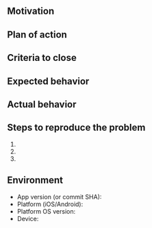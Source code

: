 <!--- Planning a new feature or change? Please fill out this template: -->

<!--- Make sure the title above succinctly describes the issue, and then -->
<!--- please fill out the template below that matches your purpose, and delete the rest. -->

<!-- This is largely modeled after the idea of [Quests](https://medium.com/@trek/source-quest-ff7d227d8fed).
The goal is to give the developer who implements this feature the proper context and
starting point so as to make it easy for anyone to get started quickly, regardless of background,
domain expertise, or familiarity with a particular part of the code. -->

## Motivation
<!--- Why is this change needed? Who will benefit from it? -->
<!--- It's often helpful (but not required) to phrase the answer thusly: -->
<!--- "As a <stakeholder>, I want to <action> so that I can <purpose achieved by action>." -->
<!--- e.g. "As a patron, I want to log in via Patreon so that I can access the -->
<!--- meditations without creating a separate account just for this app." -->

## Plan of action
<!--- If this is a meta-feature composed of several smaller features, -->
<!--- those smaller features should be listed as a checklist here, -->
<!--- and then issues should be made for those sub-features and referenced here. -->
<!--- If it is a single feature, and it has multiple required steps that you -->
<!--- already know will be required, list them here to give whoever picks up -->
<!--- the issue a head start. -->

## Criteria to close
<!--- How do you know when you're done? This should clearly define the conditions -->
<!--- that *must* be true before this issue can be closed. Being explicit about this -->
<!--- helps clearly define the scope of work and avoid scope creep. -->


<!--- Found a bug? Please fill out this template: -->

## Expected behavior


## Actual behavior


## Steps to reproduce the problem

1.
1.
1.

## Environment

- App version (or commit SHA):
- Platform (iOS/Android):
- Platform OS version:
- Device:
